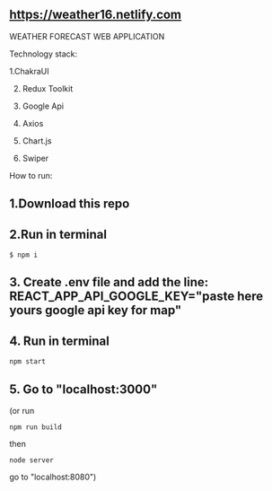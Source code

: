 ## https://weather16.netlify.com

WEATHER FORECAST WEB APPLICATION
 
Technology stack:

1.ChakraUI

2. Redux Toolkit

3. Google Api

4. Axios

5. Chart.js

6. Swiper


How to run:

## 1.Download this repo

## 2.Run in terminal 
```vim 
$ npm i
```

## 3. Create .env file and add the line: REACT_APP_API_GOOGLE_KEY="paste here yours google api key for map"

## 4. Run in terminal 
```vim
npm start
```
## 5. Go to "localhost:3000"

(or run 
```vim 
npm run build
```
 then 
 ```vim
 node server
 ```
 go to "localhost:8080")
